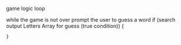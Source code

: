 game logic loop

while the game is not over 
    prompt the user to guess a word 
    if (search output Letters Array for guess (true condition)) {

    }